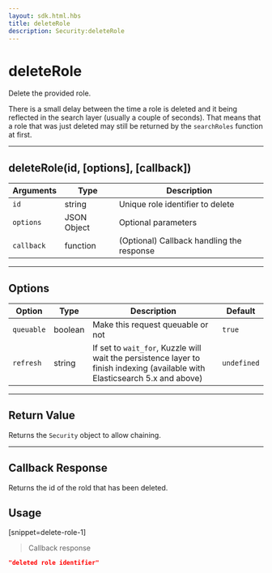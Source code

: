 ```yaml
---
layout: sdk.html.hbs
title: deleteRole
description: Security:deleteRole
---
```

  

# deleteRole
Delete the provided role.

<div class="alert alert-info">
There is a small delay between the time a role is deleted and it being reflected in the search layer (usually a couple of seconds).
That means that a role that was just deleted may still be returned by the <code>searchRoles</code> function at first.
</div>

---

## deleteRole(id, [options], [callback])

| Arguments | Type | Description |
|---------------|---------|----------------------------------------|
| ``id`` | string | Unique role identifier to delete |
| ``options`` | JSON Object | Optional parameters |
| ``callback`` | function | (Optional) Callback handling the response |

---

## Options

| Option | Type | Description | Default |
|---------------|---------|----------------------------------------|---------|
| ``queuable`` | boolean | Make this request queuable or not  | ``true`` |
| ``refresh`` | string | If set to ``wait_for``, Kuzzle will wait the persistence layer to finish indexing (available with Elasticsearch 5.x and above) | ``undefined`` |

---

## Return Value

Returns the `Security` object to allow chaining.

---

## Callback Response

Returns the id of the rold that has been deleted.

## Usage

[snippet=delete-role-1]
> Callback response

```json
"deleted role identifier"
```